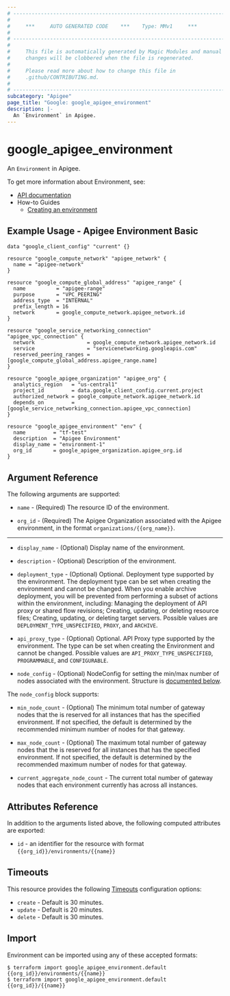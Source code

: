 ```yaml
---
# ----------------------------------------------------------------------------
#
#     ***     AUTO GENERATED CODE    ***    Type: MMv1     ***
#
# ----------------------------------------------------------------------------
#
#     This file is automatically generated by Magic Modules and manual
#     changes will be clobbered when the file is regenerated.
#
#     Please read more about how to change this file in
#     .github/CONTRIBUTING.md.
#
# ----------------------------------------------------------------------------
subcategory: "Apigee"
page_title: "Google: google_apigee_environment"
description: |-
  An `Environment` in Apigee.
---
```


# google\_apigee\_environment

An `Environment` in Apigee.


To get more information about Environment, see:

* [API documentation](https://cloud.google.com/apigee/docs/reference/apis/apigee/rest/v1/organizations.environments/create)
* How-to Guides
    * [Creating an environment](https://cloud.google.com/apigee/docs/api-platform/get-started/create-environment)

## Example Usage - Apigee Environment Basic


```hcl
data "google_client_config" "current" {}

resource "google_compute_network" "apigee_network" {
  name = "apigee-network"
}

resource "google_compute_global_address" "apigee_range" {
  name          = "apigee-range"
  purpose       = "VPC_PEERING"
  address_type  = "INTERNAL"
  prefix_length = 16
  network       = google_compute_network.apigee_network.id
}

resource "google_service_networking_connection" "apigee_vpc_connection" {
  network                 = google_compute_network.apigee_network.id
  service                 = "servicenetworking.googleapis.com"
  reserved_peering_ranges = [google_compute_global_address.apigee_range.name]
}

resource "google_apigee_organization" "apigee_org" {
  analytics_region   = "us-central1"
  project_id         = data.google_client_config.current.project
  authorized_network = google_compute_network.apigee_network.id
  depends_on         = [google_service_networking_connection.apigee_vpc_connection]
}

resource "google_apigee_environment" "env" {
  name         = "tf-test"
  description  = "Apigee Environment"
  display_name = "environment-1"
  org_id       = google_apigee_organization.apigee_org.id
}
```

## Argument Reference

The following arguments are supported:


* `name` -
  (Required)
  The resource ID of the environment.

* `org_id` -
  (Required)
  The Apigee Organization associated with the Apigee environment,
  in the format `organizations/{{org_name}}`.


- - -


* `display_name` -
  (Optional)
  Display name of the environment.

* `description` -
  (Optional)
  Description of the environment.

* `deployment_type` -
  (Optional)
  Optional. Deployment type supported by the environment. The deployment type can be
  set when creating the environment and cannot be changed. When you enable archive
  deployment, you will be prevented from performing a subset of actions within the
  environment, including:
  Managing the deployment of API proxy or shared flow revisions;
  Creating, updating, or deleting resource files;
  Creating, updating, or deleting target servers.
  Possible values are `DEPLOYMENT_TYPE_UNSPECIFIED`, `PROXY`, and `ARCHIVE`.

* `api_proxy_type` -
  (Optional)
  Optional. API Proxy type supported by the environment. The type can be set when creating
  the Environment and cannot be changed.
  Possible values are `API_PROXY_TYPE_UNSPECIFIED`, `PROGRAMMABLE`, and `CONFIGURABLE`.

* `node_config` -
  (Optional)
  NodeConfig for setting the min/max number of nodes associated with the environment.
  Structure is [documented below](#nested_node_config).


<a name="nested_node_config"></a>The `node_config` block supports:

* `min_node_count` -
  (Optional)
  The minimum total number of gateway nodes that the is reserved for all instances that
  has the specified environment. If not specified, the default is determined by the
  recommended minimum number of nodes for that gateway.

* `max_node_count` -
  (Optional)
  The maximum total number of gateway nodes that the is reserved for all instances that
  has the specified environment. If not specified, the default is determined by the
  recommended maximum number of nodes for that gateway.

* `current_aggregate_node_count` -
  The current total number of gateway nodes that each environment currently has across
  all instances.

## Attributes Reference

In addition to the arguments listed above, the following computed attributes are exported:

* `id` - an identifier for the resource with format `{{org_id}}/environments/{{name}}`


## Timeouts

This resource provides the following
[Timeouts](/docs/configuration/resources.html#timeouts) configuration options:

- `create` - Default is 30 minutes.
- `update` - Default is 20 minutes.
- `delete` - Default is 30 minutes.

## Import


Environment can be imported using any of these accepted formats:

```
$ terraform import google_apigee_environment.default {{org_id}}/environments/{{name}}
$ terraform import google_apigee_environment.default {{org_id}}/{{name}}
```

